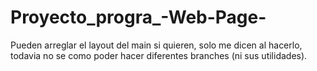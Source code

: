 # Proyecto_progra_-Web-Page-


Pueden arreglar el layout del main si quieren, solo me dicen al hacerlo, todavia no se como poder hacer diferentes branches (ni sus utilidades).
